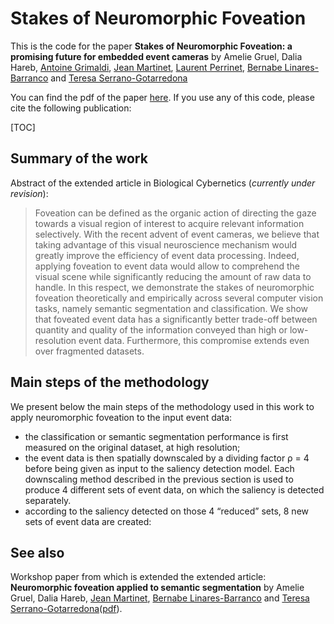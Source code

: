 # Stakes of Neuromorphic Foveation
This is the code for the paper **Stakes of Neuromorphic Foveation: a promising future for embedded event cameras** by Amelie Gruel, Dalia Hareb, [Antoine Grimaldi](https://laurentperrinet.github.io/author/antoine-grimaldi/), [Jean Martinet](https://niouze.i3s.unice.fr/jmartinet/en/home/), [Laurent Perrinet](https://laurentperrinet.github.io), [Bernabe Linares-Barranco](http://www2.imse-cnm.csic.es/~bernabe/) and [Teresa Serrano-Gotarredona](http://www2.imse-cnm.csic.es/~terese/)

You can find the pdf of the paper [here](https://www.researchsquare.com/article/rs-2120721/v1). If you use any of this code, please cite the following publication:


[TOC]

## Summary of the work

Abstract of the extended article in Biological Cybernetics (*currently under revision*):
> Foveation can be defined as the organic action of directing the gaze towards a visual region of interest to acquire relevant information selectively. With the recent advent of event cameras, we believe that taking advantage of this visual neuroscience mechanism would greatly improve the efficiency of event data processing. Indeed, applying foveation to event data would allow to comprehend the visual scene while significantly reducing the amount of raw data to handle. In this respect, we demonstrate the stakes of neuromorphic foveation theoretically and empirically across several computer vision tasks, namely semantic segmentation and classification. We show that foveated event data has a significantly better trade-off between quantity and quality of the information conveyed than high or low-resolution event data. Furthermore, this compromise extends even over fragmented datasets.

## Main steps of the methodology 

We present below the main steps of the methodology used in this work to apply neuromorphic
foveation to the input event data: 
- the classification or semantic segmentation performance is first measured on the original dataset, at high resolution;
- the event data is then spatially downscaled by a dividing factor ρ = 4 before being given as input to the saliency detection model. Each downscaling method described in the previous section is used to produce 4 different sets of event data, on which the saliency is detected separately.
- according to the saliency detected on those 4 “reduced” sets, 8 new sets of event data are created:


## See also
Workshop paper from which is extended the extended article: **Neuromorphic foveation applied to semantic segmentation** by Amelie Gruel, Dalia Hareb, [Jean Martinet](https://niouze.i3s.unice.fr/jmartinet/en/home/), [Bernabe Linares-Barranco](http://www2.imse-cnm.csic.es/~bernabe/) and [Teresa Serrano-Gotarredona](http://www2.imse-cnm.csic.es/~terese/])([pdf](https://drive.google.com/file/d/1-r9l4bmoaJe2RIvn30GPa15-yUyXXwp8/view)).
